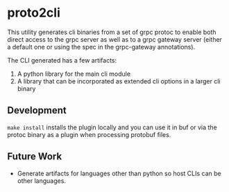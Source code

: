 # proto2cli

This utility generates cli binaries from a set of grpc protoc to enable both direct access to the grpc server as well as to a grpc gateway server (either a default one or using the spec in the grpc-gateway annotations).

The CLI generated has a few artifacts:
1. A python library for the main cli module
2. A library that can be incorporated as extended cli options in a larger cli binary

## Development

`make install` installs the plugin locally and you can use it in buf or via the protoc binary as a plugin when processing protobuf files.

## Future Work

* Generate artifacts for languages other than python so host CLIs can be other languages.
